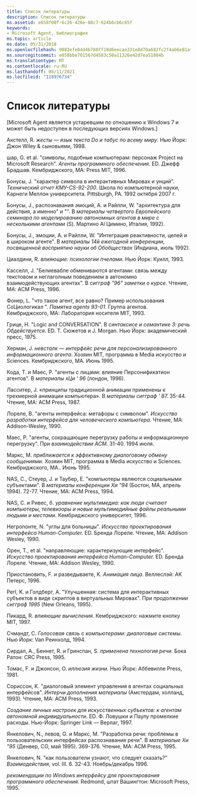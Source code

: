 ```yaml
---
title: Список литературы
description: Список литературы
ms.assetid: e658f00f-6c26-426e-88c7-624b6cb6c65f
keywords:
- Microsoft Agent, библиография
ms.topic: article
ms.date: 05/31/2018
ms.openlocfilehash: 9082efe04d4b788ff18d6eecae331e8d70a682fc2f4ab6e81af3564348b8ef8e
ms.sourcegitcommit: e858bbe701567d4583c50a11326e42d7ea51804b
ms.translationtype: MT
ms.contentlocale: ru-RU
ms.lasthandoff: 08/11/2021
ms.locfileid: "118976734"
---
```

# <a name="bibliography"></a>Список литературы

\[Microsoft Agent является устаревшим по отношению к Windows 7 и может быть недоступен в последующих версиях Windows.\]

Акстелл, R. *жесты — язык текста Do и табус по всему миру*. Нью Йорк: Джон Wiley & сыновьями, 1998.

шар, G. et al. "символы, подобные компьютерам: персонаж Project на Microsoft Research". *Агенты программного обеспечения.* ED. Джефф Брадшав. Кембриджского, MA: Press MIT, 1996.

Бонусы, J. "характер символа в интерактивных Мировах и унций". *Технический отчет КМУ-CS-92-200*. Школа по компьютерной науки, Карнеги Меллон университета. Pittsburgh, PA. 1992 октября 2007 г.

Бонусы, J., распознавания эмоций, A. и Райлли, W. "архитектура для действия, а именно" и "". В *материалы четвертого Европейского семинара по моделированию автономных агентов в мире с несколькими агентами* (S). Мартино Al Цимино, Италия, 1992).

Бонусы, J., эмоции, A. и Райлли, W. "Интеграция реактивности, целей и в широком агенте". В *материалы 14й ежегодной конференции, посвященной восприятию науки об Обобществах* (Индиана, июль 1992).

Циалдини, R. *влияющие: психологии пчелами*. Нью Йорк: Куилл, 1993.

Касселл, J. "Белиевабле обмениваются агентами: связь между текстовом и неглаголным поведением в автономно взаимодействующих агентах". В *сигграф "96" заметки о курсе.* Чтение, MA: ACM Press, 1996.

Фонер, L. "что такое агент, все равно? Пример использования СоЦиологикал ". *Памятка agents 93-01*. Группа агентов. Кембриджского, MA: Лаборатория носителя MIT, 1993.

Грице, H. "Logic and CONVERSATION". В *синтаксисе и семантике 3: речь Обдействуется*. ED. Т. Сюжетов и J. Morgan. Нью Йорк: академический пресс, 1975.

Херман, J. *невсталк — интерфейс речи для персонализированного информационного агента*. Хозяин MIT, программа в Media искусство и Sciences. Кембриджского, MA. Июнь 1995.

Кода, T. и Маес, P. "агенты с лицами: влияние Персонификатион агентов". В *материалы хЦи ' 96* (лондон, 1996).

Ласситер, J. «принципы традиционной анимации применены к трехмерной анимации компьютера». В *материалы сигграф ' 87.* 35-44. Чтение, MA: ACM Press, 1987.

Лореле, B. "агенты интерфейса: метафоры с символом". *Искусство разработки интерфейса для человеческого компьютера*. Чтение, MA: Addison-Wesley, 1990.

Маес, P. "агенты, сокращающие перегрузку работы и информационную перегрузку". При *взаимодействии ACM.* 31-40. 1994 июля.

Маркс, M. *приближается к эффективному диалоговому обмену сообщениями*. Хозяин MIT, программа в Media искусство и Sciences. Кембриджского, MA.. Июнь 1995.

NAS, C., Стеуер, J. и Таубер, E. "компьютеры являются социальными субъектами". В *материалы конференции Хи "94* (Бостон, MA, апрель 1994). 72-77. Чтение, MA: ACM Press, 1994.

NAS, C. и Ривес, б. *уравнение мультимедиа: как люди считают компьютеры, телевизоры и новые мультимедийные файлы реальными людьми и местами*. Кембриджского университет, 1996.

Негропонте, N. "углы для больницы". *Искусство проектирования интерфейса Human-Computer.* ED. Бренда Лореле. Чтение, MA: Addison Wesley, 1990.

Орен, T., et al. "направляющие: характеризующие интерфейс". *Искусство проектирования интерфейса Human-Computer.* ED. Бренда Лореле. Чтение, MA: Addison Wesley, 1990.

Приостановить, F. и разведываете, K. *Анимация лица*. Веллеслэй: AK Петерс, 1996.

Perl, K. и Голдберг, A. "Улучшенная: система для интерактивных субъектов в виде скриптов в виртуальных Мировах". При *продолжении сигграф 1995* (New Orleans, 1995).

Пикард, R. *влияющие вычисления*. Кембриджского: нажмите кнопку MIT, 1997.

Счмандт, C. *Голосовая связь с компьютерами: диалоговые системы*. Нью Йорк: Van Реинхолд, 1994.

Сирдал, A., Беннет, R. и Гринспан, S. *применена технология речи*. Бока Ратон: CRC Press, 1995.

Томас, F. и Джонсон, O. *иллюзия жизни.* Нью Йорк: Аббевилле Press, 1981.

Сориссон, K. "диалоговый элемент управления в агентах социальных интерфейсов". *Интерчи дополнения материалы* (Амстердам, холланд, 1993). Чтение, MA: ACM Press, 1993.

*Создание личных настроек для искусственных субъектов: к агентам автономной индивидуальности*. ED. Ф. Ловушки и Паулу промелкие расходы. Нью-Йорк: Springer Link — Верлаг, 1997.

Янкелович, N., левов, G. и Маркс, M. "Разработка речи: проблемы в пользовательских интерфейсах распознавания речи". В *материалые Хи "95* (Денвер, CO, май 1995). 369-376. Чтение, MA: ACM Press, 1995.

Янкелович, N. "как пользователи узнают, что следует сказать?" *Взаимодействия*, vol. III. 6. 32-43. Ноябрь/декабрь 1996.

*рекомендации по Windows интерфейсу для проектирования программного обеспечения.* Redmond, штат Вашингтон: Microsoft Press, 1995.

 

 




